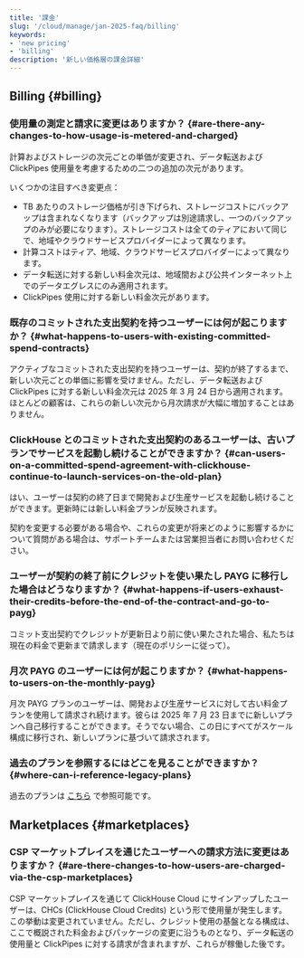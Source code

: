 ```yaml
---
title: '課金'
slug: '/cloud/manage/jan-2025-faq/billing'
keywords:
- 'new pricing'
- 'billing'
description: '新しい価格層の課金詳細'
---
```




## Billing {#billing}

### 使用量の測定と請求に変更はありますか？ {#are-there-any-changes-to-how-usage-is-metered-and-charged}

計算およびストレージの次元ごとの単価が変更され、データ転送および ClickPipes 使用量を考慮するための二つの追加の次元があります。

いくつかの注目すべき変更点：

- TB あたりのストレージ価格が引き下げられ、ストレージコストにバックアップは含まれなくなります（バックアップは別途請求し、一つのバックアップのみが必要になります）。ストレージコストは全てのティアにおいて同じで、地域やクラウドサービスプロバイダーによって異なります。
- 計算コストはティア、地域、クラウドサービスプロバイダーによって異なります。
- データ転送に対する新しい料金次元は、地域間および公共インターネット上でのデータエグレスにのみ適用されます。
- ClickPipes 使用に対する新しい料金次元があります。

### 既存のコミットされた支出契約を持つユーザーには何が起こりますか？ {#what-happens-to-users-with-existing-committed-spend-contracts}

アクティブなコミットされた支出契約を持つユーザーは、契約が終了するまで、新しい次元ごとの単価に影響を受けません。ただし、データ転送および ClickPipes に対する新しい料金次元は 2025 年 3 月 24 日から適用されます。ほとんどの顧客は、これらの新しい次元から月次請求が大幅に増加することはありません。

### ClickHouse とのコミットされた支出契約のあるユーザーは、古いプランでサービスを起動し続けることができますか？ {#can-users-on-a-committed-spend-agreement-with-clickhouse-continue-to-launch-services-on-the-old-plan}

はい、ユーザーは契約の終了日まで開発および生産サービスを起動し続けることができます。更新時には新しい料金プランが反映されます。

契約を変更する必要がある場合や、これらの変更が将来どのように影響するかについて質問がある場合は、サポートチームまたは営業担当者にお問い合わせください。

### ユーザーが契約の終了前にクレジットを使い果たし PAYG に移行した場合はどうなりますか？ {#what-happens-if-users-exhaust-their-credits-before-the-end-of-the-contract-and-go-to-payg}

コミット支出契約でクレジットが更新日より前に使い果たされた場合、私たちは現在の料金で更新まで請求します（現在のポリシーに従って）。

### 月次 PAYG のユーザーには何が起こりますか？ {#what-happens-to-users-on-the-monthly-payg}

月次 PAYG プランのユーザーは、開発および生産サービスに対して古い料金プランを使用して請求され続けます。彼らは 2025 年 7 月 23 日までに新しいプランへ自己移行することができます。そうでない場合、この日にすべてがスケール構成に移行され、新しいプランに基づいて請求されます。

### 過去のプランを参照するにはどこを見ることができますか？ {#where-can-i-reference-legacy-plans}

過去のプランは [こちら](https://clickhouse.com/pricing?legacy=true) で参照可能です。

## Marketplaces {#marketplaces}

### CSP マーケットプレイスを通じたユーザーへの請求方法に変更はありますか？ {#are-there-changes-to-how-users-are-charged-via-the-csp-marketplaces}

CSP マーケットプレイスを通じて ClickHouse Cloud にサインアップしたユーザーは、CHCs (ClickHouse Cloud Credits) という形で使用量が発生します。この挙動は変更されていません。ただし、クレジット使用の基盤となる構成は、ここで概説された料金およびパッケージの変更に沿うものとなり、データ転送の使用量と ClickPipes に対する請求が含まれますが、これらが稼働した後です。
